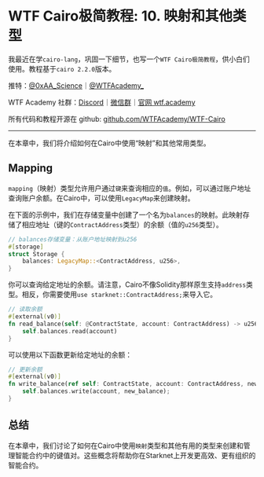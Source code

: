 # WTF Cairo极简教程: 10. 映射和其他类型

我最近在学`cairo-lang`，巩固一下细节，也写一个`WTF Cairo极简教程`，供小白们使用。教程基于`cairo 2.2.0`版本。

推特：[@0xAA_Science](https://twitter.com/0xAA_Science)｜[@WTFAcademy_](https://twitter.com/WTFAcademy_)

WTF Academy 社群：[Discord](https://discord.gg/5akcruXrsk)｜[微信群](https://docs.google.com/forms/d/e/1FAIpQLSe4KGT8Sh6sJ7hedQRuIYirOoZK_85miz3dw7vA1-YjodgJ-A/viewform?usp=sf_link)｜[官网 wtf.academy](https://wtf.academy)

所有代码和教程开源在 github: [github.com/WTFAcademy/WTF-Cairo](https://github.com/WTFAcademy/WTF-Cairo)

---

在本章中，我们将介绍如何在Cairo中使用“映射”和其他常用类型。

## Mapping

`mapping`（映射）类型允许用户通过`键`来查询相应的`值`。例如，可以通过账户地址查询账户余额。在Cairo中，可以使用`LegacyMap`来创建映射。

在下面的示例中，我们在存储变量中创建了一个名为`balances`的映射。此映射存储了相应地址（键的`ContractAddress`类型）的余额（值的`u256`类型）。

```rust
// balances存储变量：从账户地址映射到u256
#[storage]
struct Storage {
    balances: LegacyMap::<ContractAddress, u256>,
}
```

你可以查询给定地址的余额。请注意，Cairo不像Solidity那样原生支持`address`类型。相反，你需要使用`use starknet::ContractAddress;`来导入它。

```rust
// 读取余额
#[external(v0)]
fn read_balance(self: @ContractState, account: ContractAddress) -> u256 {
    self.balances.read(account)
}
```

可以使用以下函数更新给定地址的余额：

```rust
// 更新余额
#[external(v0)]
fn write_balance(ref self: ContractState, account: ContractAddress, new_balance: u256){
    self.balances.write(account, new_balance);
}
```

## 总结

在本章中，我们讨论了如何在Cairo中使用`映射`类型和其他有用的类型来创建和管理智能合约中的键值对。这些概念将帮助你在Starknet上开发更高效、更有组织的智能合约。